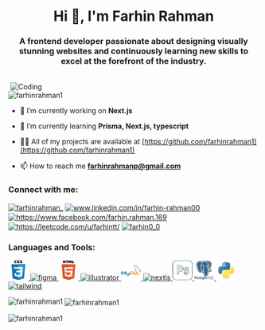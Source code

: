 <h1 align="center">Hi 👋, I'm Farhin Rahman</h1>
<h3 align="center">A frontend developer passionate about designing visually stunning websites and continuously learning new skills to excel at the forefront of the industry.</h3>
<br/>
<img align="right" alt="Coding" width="500px" src="https://i.pinimg.com/originals/2f/f4/28/2ff428006f3ade5f10beac69372062ab.gif">

<p align="left"> <img src="https://komarev.com/ghpvc/?username=farhinrahman1&label=Profile%20views&color=0e75b6&style=flat" alt="farhinrahman1" /> </p>

- 🔭 I’m currently working on **Next.js**

- 🌱 I’m currently learning **Prisma, Next.js, typescript**

- 👨‍💻 All of my projects are available at [https://github.com/farhinrahman1](https://github.com/farhinrahman1)

- 📫 How to reach me **farhinrahmanp@gmail.com**

<h3 align="left">Connect with me:</h3>
<p align="left">
<a href="https://twitter.com/farhinrahman_" target="blank"><img align="center" src="https://raw.githubusercontent.com/rahuldkjain/github-profile-readme-generator/master/src/images/icons/Social/twitter.svg" alt="farhinrahman_" height="30" width="40" /></a>
<a href="https://linkedin.com/in/www.linkedin.com/in/farhin-rahman00" target="blank"><img align="center" src="https://raw.githubusercontent.com/rahuldkjain/github-profile-readme-generator/master/src/images/icons/Social/linked-in-alt.svg" alt="www.linkedin.com/in/farhin-rahman00" height="30" width="40" /></a>
<a href="https://fb.com/https://www.facebook.com/farhin.rahman.169" target="blank"><img align="center" src="https://raw.githubusercontent.com/rahuldkjain/github-profile-readme-generator/master/src/images/icons/Social/facebook.svg" alt="https://www.facebook.com/farhin.rahman.169" height="30" width="40" /></a>
<a href="https://www.leetcode.com/https://leetcode.com/u/farhintt/" target="blank"><img align="center" src="https://raw.githubusercontent.com/rahuldkjain/github-profile-readme-generator/master/src/images/icons/Social/leet-code.svg" alt="https://leetcode.com/u/farhintt/" height="30" width="40" /></a>
<a href="https://discord.gg/farhin0_0" target="blank"><img align="center" src="https://raw.githubusercontent.com/rahuldkjain/github-profile-readme-generator/master/src/images/icons/Social/discord.svg" alt="farhin0_0" height="30" width="40" /></a>
</p>

<h3 align="left">Languages and Tools:</h3>
<p align="left"> <a href="https://www.w3schools.com/css/" target="_blank" rel="noreferrer"> <img src="https://raw.githubusercontent.com/devicons/devicon/master/icons/css3/css3-original-wordmark.svg" alt="css3" width="40" height="40"/> </a> <a href="https://www.figma.com/" target="_blank" rel="noreferrer"> <img src="https://www.vectorlogo.zone/logos/figma/figma-icon.svg" alt="figma" width="40" height="40"/> </a> <a href="https://www.w3.org/html/" target="_blank" rel="noreferrer"> <img src="https://raw.githubusercontent.com/devicons/devicon/master/icons/html5/html5-original-wordmark.svg" alt="html5" width="40" height="40"/> </a> <a href="https://www.adobe.com/in/products/illustrator.html" target="_blank" rel="noreferrer"> <img src="https://www.vectorlogo.zone/logos/adobe_illustrator/adobe_illustrator-icon.svg" alt="illustrator" width="40" height="40"/> </a> <a href="https://www.mysql.com/" target="_blank" rel="noreferrer"> <img src="https://raw.githubusercontent.com/devicons/devicon/master/icons/mysql/mysql-original-wordmark.svg" alt="mysql" width="40" height="40"/> </a> <a href="https://nextjs.org/" target="_blank" rel="noreferrer"> <img src="https://cdn.worldvectorlogo.com/logos/nextjs-2.svg" alt="nextjs" width="40" height="40"/> </a> <a href="https://www.photoshop.com/en" target="_blank" rel="noreferrer"> <img src="https://raw.githubusercontent.com/devicons/devicon/master/icons/photoshop/photoshop-line.svg" alt="photoshop" width="40" height="40"/> </a> <a href="https://www.postgresql.org" target="_blank" rel="noreferrer"> <img src="https://raw.githubusercontent.com/devicons/devicon/master/icons/postgresql/postgresql-original-wordmark.svg" alt="postgresql" width="40" height="40"/> </a> <a href="https://www.python.org" target="_blank" rel="noreferrer"> <img src="https://raw.githubusercontent.com/devicons/devicon/master/icons/python/python-original.svg" alt="python" width="40" height="40"/> </a> <a href="https://tailwindcss.com/" target="_blank" rel="noreferrer"> <img src="https://www.vectorlogo.zone/logos/tailwindcss/tailwindcss-icon.svg" alt="tailwind" width="40" height="40"/> </a> </p>

<p><img align="left" src="https://github-readme-stats.vercel.app/api/top-langs?username=farhinrahman1&show_icons=true&locale=en&layout=compact" alt="farhinrahman1" /></p>

<p>&nbsp;<img align="center" src="https://github-readme-stats.vercel.app/api?username=farhinrahman1&show_icons=true&locale=en" alt="farhinrahman1" /></p>

<p><img align="center" src="https://github-readme-streak-stats.herokuapp.com/?user=farhinrahman1&" alt="farhinrahman1" /></p>
